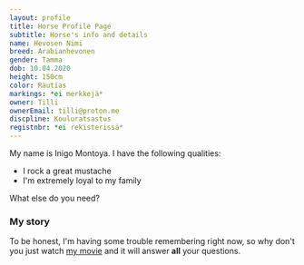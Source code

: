 ```yaml
---
layout: profile
title: Horse Profile Page
subtitle: Horse's info and details
name: Hevosen Nimi
breed: Arabianhevonen
gender: Tamma
dob: 10.04.2020
height: 150cm
color: Rautias
markings: *ei merkkejä*
owner: Tilli
ownerEmail: tilli@proton.me
discpline: Kouluratsastus
registnbr: *ei rekisterissä*
---
```


My name is Inigo Montoya. I have the following qualities:

- I rock a great mustache
- I'm extremely loyal to my family

What else do you need?

### My story

To be honest, I'm having some trouble remembering right now, so why don't you just watch [my movie](https://en.wikipedia.org/wiki/The_Princess_Bride_%28film%29) and it will answer **all** your questions.
